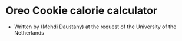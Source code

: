 # Oreo Cookie calorie calculator
- Written by (Mehdi Daustany) at the request of the University of the Netherlands
